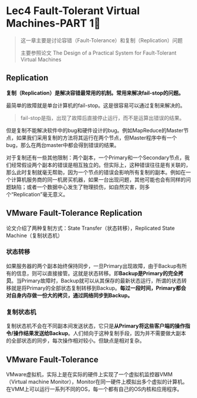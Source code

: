 # Lec4 Fault-Tolerant Virtual Machines-PART 1⃣️

> 这一章主要是讨论容错（Fault-Tolerance）和复制（Replication）问题
>
> 主要参照论文 The Design of a Practical System for Fault-Tolerant Virtual Machines

## Replication

**复制（Replication）是解决容错最常用的机制。常用来解决fail-stop的问题。**

最简单的故障就是单台计算机的fail-stop。这是很容易可以通过复制来解决的。

> fail-stop是指，出现了故障后直接停止运行，而不是运算出错误的结果。

但是复制不能解决软件中的bug和硬件设计的bug。例如MapReduce的Master节点，如果我们采用复制的方法将其运行在两个节点，但Master程序中有一个bug，那么在两台master中都会得到错误的结果。

对于复制还有一些其他限制：两个副本，一个Primary和一个Secondary节点，我们经常假设两个副本的错误是相互独立的。但实际上，这种错误往往是有关联的，那么此时复制就毫无帮助，因为一个节点的错误会影响所有复制的副本。例如在一个计算机服务商的同一机房买机器，如果一台出现问题，其他可能也会有同样的问题缺陷；或者一个数据中心发生了物理损伤，如自然灾害，则多个“Replication”毫无意义。



## VMware Fault-Tolerance Replication

论文介绍了两种复制方式：State Transfer（状态转移），Replicated State Machine（复制状态机）

### 状态转移

如果服务器的两个副本始终保持同步，一旦Primary出现故障，由于Backup有所有的信息，则可以直接接管。这就是状态转移。即**Backup是Primary的完全拷贝**。当Primary故障时，Backup就可以从其保存的最新状态运行，所谓的状态转移就是将Primary的全部状态复制转移到Backup。**每过一段时间，Primary都会对自身内存做一份大的拷贝，通过网络同步到Backup。**

### 复制状态机

复制状态机不会在不同副本间发送状态，它只是**从Primary将这些客户端的操作指令/操作结果发送给Backup**。人们倾向于这种复制手段，因为并不需要做大副本的全部状态的同步，每次操作相对较小。但缺点是相对复杂。

## VMware Fault-Tolerance

VMware虚拟机，实际上是在实际的硬件上实现了一个虚拟机监控器VMM（Virtual machine Monitor），Monitor在同一硬件上模拟出多个虚拟的计算机。在VMM上可以运行一系列不同的OS，每一个都有自己的OS内核和应用程序。